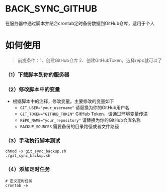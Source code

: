 # BACK_SYNC_GITHUB
在服务器中通过脚本并结合crontab定时备份数据到GitHub仓库，适用于个人

# 如何使用

> 前提条件：1、创建GitHub仓库 2、创建GitHubToken，选择repo就可以了

### （1）下载脚本到你的服务器

### （2）修改脚本中的变量
- 根据脚本中的注释，修改变量。主要修改的变量如下
  - `GIT_USER="your_username"`      请替换为你的GitHub用户名
  - `GIT_TOKEN="GITHUB_TOKEN"`      GitHub Token，请通过环境变量传递
  - `REPO_NAME="your_repository"`   请替换为你的GitHub仓库名称
  - `BACKUP_SOURCES`                需要备份的目录路径或者文件路径
### （3）手动执行脚本测试
```shell
chmod +x git_sync_backup.sh
./git_sync_backup.sh
```

### （4）添加定时任务
```shell
# 定义定时任务
crontab -e
```

